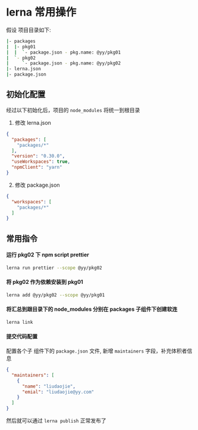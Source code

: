 # lerna 常用操作
假设 项目目录如下:
```bash
|- packages
|  |- pkg01
|  |  `- package.json - pkg.name: @yy/pkg01
|  `- pkg02
|     `- package.json - pkg.name: @yy/pkg02
|- lerna.json
|- package.json
```
## 初始化配置
经过以下初始化后，项目的 `node_modules` 将统一到根目录
1. 修改 lerna.json
```json
{
  "packages": [
    "packages/*"
  ],
  "version": "0.30.0",
  "useWorkspaces": true,
  "npmClient": "yarn"
}

```
2. 修改 package.json
```json
{
  "workspaces": [
    "packages/*"
  ]
}
```
## 常用指令
#### 运行 pkg02 下 npm script prettier
```bash
lerna run prettier --scope @yy/pkg02
```

#### 将 pkg02 作为依赖安装到 pkg01
```bash
lerna add @yy/pkg02 --scope @yy/pkg01
```

#### 将汇总到跟目录下的 node_modules 分别在 packages 子组件下创建软连
```bash
lerna link
```

#### 提交代码配置
配置各个子 组件下的 `package.json` 文件, 新增 `maintainers` 字段，补充体积者信息

```json
{
  "maintainers": [
    {
      "name": "liudaojie",
      "emial": "liudaojie@yy.com"
    }
  ]
}
```

然后就可以通过 `lerna publish` 正常发布了
